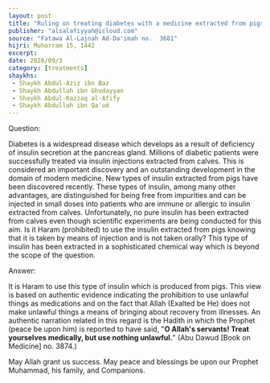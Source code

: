 ```yaml
---
layout: post
title: "Ruling on treating diabetes with a medicine extracted from pigs"
publisher: "alsalafiyyah@icloud.com"
source: "Fatawa Al-Lajnah Ad-Da'imah no.  3681"
hijri: Muharram 15, 1442
excerpt: 
date: 2020/09/3
category: [treatments]
shaykhs: 
 - Shaykh Abdul-Aziz ibn Baz
 - Shaykh Abdullah ibn Ghudayyan
 - Shaykh Abdul-Razzaq al-Afify
 - Shaykh Abdullah ibn Qa'ud
---
```


Question:

Diabetes is a widespread disease which develops as a result of deficiency of insulin secretion at the pancreas gland. Millions of diabetic patients were successfully treated via insulin injections extracted from calves. This is considered an important discovery and an outstanding development in the domain of modern medicine. New types of insulin extracted from pigs have been discovered recently. These types of insulin, among many other advantages, are distinguished for being free from impurities and can be injected in small doses into patients who are immune or allergic to insulin extracted from calves. Unfortunately, no pure insulin has been extracted from calves even though scientific experiments are being conducted for this aim. Is it Haram (prohibited) to use the insulin extracted from pigs knowing that it is taken by means of injection and is not taken orally? This type of insulin has been extracted in a sophisticated chemical way which is beyond the scope of the question.

Answer:

It is Haram to use this type of insulin which is produced from pigs. This view is based on authentic evidence indicating the prohibition to use unlawful things as medications and on the fact that Allah (Exalted be He) does not make unlawful things a means of bringing about recovery from illnesses. An authentic narration related in this regard is the Hadith in which the Prophet (peace be upon him) is reported to have said, "**O Allah's servants! Treat yourselves medically, but use nothing unlawful.**" (Abu Dawud [Book on Medicine] no. 3874.)

May Allah grant us success. May peace and blessings be upon our Prophet Muhammad, his family, and Companions. 

